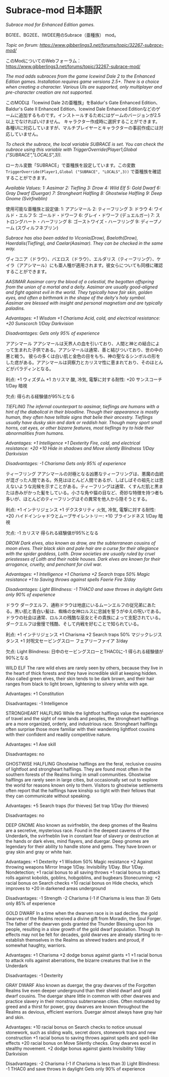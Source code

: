 # Subrace-mod 日本語訳
*Subrace mod for Enhanced Edition games.*

BG1EE、BG2EE、IWDEE用のSubrace（亜種族） mod。

*Topic on forum: https://www.gibberlings3.net/forums/topic/32267-subrace-mod/*

このModについてのWebフォーラム：　https://www.gibberlings3.net/forums/topic/32267-subrace-mod/

*The mod adds subraces from the game Icewind Dale 2 to the Enhanced Edition games. Installation requires game versions 2.5+.*
*There is a choice when creating a character. Various UIs are supported, only multiplayer and pre-character creation are not supported.*

このMODは「Icewind Dale 2の亜種族」をBaldur's Gate Enhanced Edition、Baldur's Gate II Enhanced Edition、Icewind Dale Enhanced Editionなどのゲームに追加するものです。インストールするためにはゲームのバージョンが2.5以上でなければいけません。
キャラクター作成時に選択することができます。各種UIに対応していますが、マルチプレイヤーとキャラクターの事前作成には対応していません。

*To check the subrace, the local variable SUBRACE is set. You can check the subrace using this  variable with TriggerOverride(Player1,Global ("SUBRACE","LOCALS",3)).*

ローカル変数「SUBRACE」で亜種族を設定しています。この変数 ```TriggerOverride(Player1,Global ("SUBRACE", "LOCALS",3))``` で亜種族を確認することができます。


*Available Values:*
*1: Aasimar*
*2: Tiefling*
*3: Drow*
*4: Wild Elf*
*5: Gold Dwarf*
*6: Gray Dwarf (Duergar)*
*7: Strongheart Halfling*
*8: Ghostwise Halfling*
*9: Deep Gnome (Svirfneblin)*

使用可能な亜種族と設定値:
1: アアシマール
2: ティーフリング
3: ドラウ
4: ワイルド・エルフ
5: ゴールド・ドワーフ
6: グレイ・ドワーフ (デュエルガー)
7: ストロングハート・ハーフリング
8: ゴーストワイズ・ハーフリング
9: ディープノーム (スヴィルフネブリン)


*Subrace has also been added to Viconia(Drow), Baeloth(Drow), Haerdalis(Tiefling), and Caelar(Aasimar). They can be checked in the same way.*

ヴィコニア（ドラウ）、バエロス（ドラウ）、エルダリス（ティーフリング）、ケイラ（アアシマール）にも亜人種が適用されます。彼女らについても同様に確認することができます。


*AASIMAR*
*Aasimar carry the blood of a celestial, the begotten offspring from the union of a mortal and a deity.  Aasimar are usually good-aligned and fight against evil in the world.  They typically have fair skin, golden eyes, and often a birthmark in the shape of the deity's holy symbol.  Aasimar are blessed with insight and personal magnetism and are typically paladins.*

*Advantages:*
 *+1 Wisdom*
 *+1 Charisma*
 *Acid, cold, and electrical resistance: +20*
 *Sunscorch 1/Day*
 *Darkvision*
 
*Disadvantages:*
 *Gets only 95% of experience*

アアシマール
アアシマールは天界人の血を引いており、人間と神との結合によって生まれた子供である。アアシマールは通常、善と結びついており、世の中の悪と戦う。 彼らの多くは白い肌と金色の目をもち、神の聖なるシンボルの形をした痣がある。アアシマールは洞察力とカリスマ性に恵まれており、そのほとんどがパラディンとなる。

利点:
 +1 ウィズダム
 +1 カリスマ
 酸, 冷気, 電撃に対する耐性: +20
 サンスコーチ 1/Day
 暗視
 
欠点:
 得られる経験値が95%となる


*TIEFLING*
*The infernal counterpart to aasimar, tieflings are humans with a hint of the diabolical in their bloodline. Though their appearance is mostly human, they often have telltale signs that belie their ancestry. Tieflings usually have dusky skin and dark or reddish hair. Though many sport small horns, cat eyes, or other bizarre features, most tieflings try to hide their abnormalities from humans.*

*Advantages:*
 *+1 Intelligence*
 *+1 Dexterity*
 *Fire, cold, and electrical resistance: +20* 
 *+10 Hide in shadows and Move silently*
 *Blindness 1/Day*
 *Darkvision*

*Disadvantages:*
 *-1 Charisma*
 *Gets only 95% of experience*

ティーフリング
アアシマールの対極となる凶悪なティーフリングは、悪魔の血統が混ざった人間である。外見はほとんど人間であるが、しばしばその祖先とは思えないような兆候を示すことがある。ティーフリングは通常、くすんだ肌と黒または赤みがかった髪をしている。小さな角や猫の目など、奇妙な特徴を持つ者も多いが、ほとんどのティーフリングはその異常を他人から隠そうとする。

利点:
 +1 インテリジェンス
 +1 デクスタリティ
 火気, 冷気, 電撃に対する耐性: +20 
 ハイドインシャドウとムーブサイレントリー: +10
 ブラインドネス 1/Day
 暗視

欠点:
 -1 カリスマ
 得られる経験値が95%となる


*DROW*
*Dark elves, also known as drow, are the subterranean cousins of moon elves. Their black skin and pale hair are a curse for their allegiance with the spider goddess, Lolth. Drow societies are usually ruled by cruel priestesses of Lolth and their noble houses. Dark elves are known for their arrogance, cruelty, and penchant for civil war.*

*Advantages:*
 *+1 Intelligence*
 *+1 Charisma*
 *+2 Search traps*
 *50% Magic resistance*
 *+1 to Saving throws against spells*
 *Faerie Fire 3/day*

*Disadvantages:*
 *Light Blindness: -1 THAC0 and save throws in daylight*
 *Gets only 90% of experience*

ドラウ
ダークエルフ、通称ドラウは地底にいるムーンエルフの従兄弟にあたる。黒い肌と青白い髪は、蜘蛛の女神ロルスに忠誠を誓うがゆえの呪いである。ドラウの社会は通常、ロルスの残酷な巫女とその貴族によって支配されている。ダークエルフは傲慢で残酷、そして内戦を好むことで知られている。

利点:
 +1 インテリジェンス
 +1 Charisma
 +2 Search traps
 50% マジックレジスタンス
 +1 対呪文セービングスロー
 フェアリーファイア 3/day

欠点:
 Light Blindness: 日中のセービングスローとTHAC0に-1
 得られる経験値が90%となる


WILD ELF
The rare wild elves are rarely seen by others, because they live in the heart of thick forests and they have incredible skill at keeping hidden.  Also called green elves, their skin tends to be dark brown, and their hair ranges from black to light brown, lightening to silvery white with age.

Advantages:
 +1 Constitution

Disadvantages:
 -1 Intelligence

STRONGHEART HALFLING
While the lightfoot halflings value the experience of travel and the sight of new lands and peoples, the strongheart halflings are a more organized, orderly, and industrious race.  Strongheart halflings often surprise those more familiar with their wandering lightfoot cousins with their confident and readily competitive nature.

Advantages:
 +1 Axe skill

Disadvantages:
 no

GHOSTWISE HALFLING
Ghostwise halflings are the feral, reclusive cousins of lightfoot and strongheart halflings. They are found most often in the southern forests of the Realms living in small communities. Ghostwise halflings are rarely seen in large cities, but occasionally set out to explore the world for reasons known only to them. Visitors to ghostwise settlements often report that the halflings have kinship so tight with their fellows that they can communicate without speaking.

Advantages:
 +5 Search traps (for thieves)
 Set trap 1/Day (for thieves)

Disadvantages:
 no

DEEP GNOME
Also known as svirfneblin, the deep gnomes of the Realms are a secretive, mysterious race. Found in the deepest caverns of the Underdark, the svirfneblin live in constant fear of slavery or destruction at the hands or dark elves, mind flayers, and duergar. Deep gnomes are legendary for their ability to handle stone and gems. They have brown or gray skin and gray or white hair.

Advantages:
 +1 Dexterity
 +1 Wisdom
 50% Magic resistance
 +2 Against throwing weapons
 Mirror Image 1/Day.
 Invisibility 1/Day.
 Blur 1/Day.
 Nondetection; +1 racial bonus to all saving throws
 +1 racial bonus to attack rolls against kobolds, goblins, hobgoblins, and bugbears
 Stonecunning: +2 racial bonus on Search checks
 +10 racial bonus on Hide checks, which improves to +20 in darkened areas underground

Disadvantages:
 -1 Strength
 -2 Charisma (-1 if Charisma is less than 3)
 Gets only 85% of experience

GOLD DWARF
In a time when the dwarven race is in sad decline, the gold dwarves of the Realms received a divine gift from Moradin, the Soul Forger. The father of the dwarven gods granted the Thunder Blessing upon his people, resulting in a slow growth of the gold dwarf population. Though its effects may not be felt for decades, gold dwarves are already starting to re-establish themselves in the Realms as shrewd traders and proud, if somewhat haughty, warriors.

Advantages:
 +1 Charisma
 +2 dodge bonus against giants
 +1 +1 racial bonus to attack rolls against aberrations, the bizarre creatures that live in the Underdark

Disadvantages:
 -1 Dexterity

GRAY DWARF
Also known as duergar, the gray dwarves of the Forgotten Realms live even deeper underground than their shield dwarf and gold dwarf cousins. The duergar share little in common with other dwarves and practice slavery in their monstrous subterranean cities. Often motivated by greed and a thirst for power, gray dwarves are known throughout the Realms as devious, efficient warriors. Duergar almost always have gray hair and skin.

Advantages:
 +10 racial bonus on Search checks to notice unusual stonework, such as sliding walls, secret doors, stonework traps and new construction
 +1 racial bonus to saving throws against spells and spell-like effects
 +20 racial bonus on Move Silently checks.  Gray dwarves excel in stealthy movement.
 +2 dodge bonus against giants
 Invisibility 1/day
 Darkvision

Disadvantages:
 -2 Charisma (-1 if Charisma is less than 3)
 Light Blindness: -1 THAC0 and save throws in daylight
 Gets only 90% of experience
